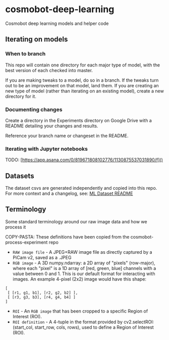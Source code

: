 # cosmobot-deep-learning

Cosmobot deep learning models and helper code

## Iterating on models

### When to branch

This repo will contain one directory for each major type of model, with the best version of each checked into master.

If you are making tweaks to a model, do so in a branch. If the tweaks turn out to be an improvement on that model, land them. If you are creating an new type of model (rather than iterating on an existing model), create a new directory for it.

### Documenting changes

Create a directory in the Experiments directory on Google Drive with a README detailing your changes and results.

Reference your branch name or changeset in the README.

### Iterating with Jupyter notebooks

TODO: [https://app.asana.com/0/819671808102776/1130875537031890/f]()


## Datasets
The dataset csvs are generated independently and copied into this repo. For more context and a changelog, see:
[ML Dataset README](https://docs.google.com/document/d/1izgRFPtPTrP61cXMleMgrbL8aZ8zbC19zs2ssv6duZM/edit#heading=h.n3b0owytqckh)

## Terminology
Some standard terminology around our raw image data and how we process it

COPY-PASTA: These definitions have been copied from the cosmobot-process-experiment repo

* `RAW image file` - A JPEG+RAW image file as directly captured by a PiCam v2, saved as a .JPEG
* `RGB image` - A 3D numpy.ndarray: a 2D array of "pixels" (row-major), where each "pixel" is a 1D array of [red, green, blue] channels with a value between 0 and 1. This is our default format for interacting with images. An example 4-pixel (2x2) image would have this shape:

```
[
 [ [r1, g1, b1], [r2, g2, b2] ],
 [ [r3, g3, b3], [r4, g4, b4] ]
]
```

* `ROI` - An `RGB image` that has been cropped to a specific Region of Interest (ROI).
* `ROI definition` - A 4-tuple in the format provided by cv2.selectROI: (start_col, start_row, cols, rows), used to define a Region of Interest (ROI).
